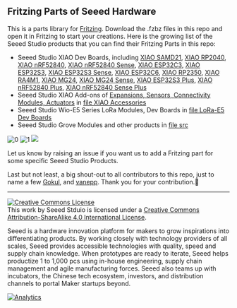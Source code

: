 Fritzing Parts of Seeed Hardware
--------------------------------

This is a parts library for [Fritzing](http://fritzing.org/). Download the .fzbz files in this repo and open it in Fritzing to start your creations. 
Here is the growing list of the Seeed Studio products that you can find their Fritzing Parts in this repo:
- Seeed Studio XIAO Dev Boards, including [XIAO SAMD21](https://www.seeedstudio.com/Seeeduino-XIAO-Arduino-Microcontroller-SAMD21-Cortex-M0+-p-4426.html), [XIAO RP2040](https://www.seeedstudio.com/XIAO-RP2040-v1-0-p-5026.html), [XIAO nRF52840](https://www.seeedstudio.com/Seeed-XIAO-BLE-nRF52840-p-5201.html), [XIAO nRF52840 Sense](https://www.seeedstudio.com/Seeed-XIAO-BLE-Sense-nRF52840-p-5253.html), [XIAO ESP32C3](https://www.seeedstudio.com/Seeed-XIAO-ESP32C3-p-5431.html), [XIAO ESP32S3](https://www.seeedstudio.com/XIAO-ESP32S3-p-5627.html), [XIAO ESP32S3 Sense](https://www.seeedstudio.com/XIAO-ESP32S3-Sense-p-5639.html), [XIAO ESP32C6](https://www.seeedstudio.com/Seeed-Studio-XIAO-ESP32C6-p-5884.html), [XIAO RP2350](https://www.seeedstudio.com/Seeed-XIAO-RP2350-p-5944.html), [XIAO RA4M1](https://www.seeedstudio.com/Seeed-XIAO-RA4M1-p-5943.html), [XIAO MG24](https://www.seeedstudio.com/Seeed-Studio-XIAO-MG24-p-6247.html), [XIAO MG24 Sense](https://www.seeedstudio.com/Seeed-XIAO-MG24-Sense-p-6248.html), [XIAO ESP32S3 Plus](https://www.seeedstudio.com/Seeed-Studio-XIAO-ESP32S3-Plus-p-6361.html), [XIAO nRF52840 Plus](https://www.seeedstudio.com/Seeed-Studio-XIAO-nRF52840-Plus-p-6359.html), [XIAO nRF52840 Sense Plus](https://www.seeedstudio.com/Seeed-Studio-XIAO-nRF52840-Sense-Plus-p-6360.html)
- Seeed Studio XIAO Add-ons of [Expansions, Sensors, Connectivity Modules, Actuators](https://www.seeedstudio.com/xiao-series-page) in [file XIAO Accessories](https://github.com/Seeed-Studio/fritzing_parts/tree/master/XIAO%20Accessories)
- Seeed Studio Wio-E5 Series LoRa Modules, Dev Boards in [file LoRa-E5 Dev Boards](https://github.com/Seeed-Studio/fritzing_parts/tree/master/LoRa-E5%20Dev%20Boards)
- Seeed Studio Grove Modules and other products in [file src](https://github.com/Seeed-Studio/fritzing_parts/tree/master/src)

![0](https://www.seeedstudio.com/blog/wp-content/uploads/2024/07/XIAO-Fritzing-Parts.png)
![1](https://www.seeedstudio.com/blog/wp-content/uploads/2024/07/Fritzing-Parts-for-Seeed-Studio-XIAO-Add-On-Accessories.png)
![](preview.png)

Let us know by raising an issue if you want us to add a Fritzing part for some specific Seeed Studio Products. 

Last but not least, a big shout-out to all contributors to this repo, just to name a few [Gokul](https://github.com/gokuxmaker), and [vanepp](https://github.com/vanepp). Thank you for your contribution.💚

----

<a rel="license" href="http://creativecommons.org/licenses/by-sa/4.0/"><img alt="Creative Commons License" style="border-width:0" src="https://i.creativecommons.org/l/by-sa/4.0/88x31.png" /></a><br />This work by <span xmlns:cc="http://creativecommons.org/ns#" property="cc:attributionName">Seeed Stduio</span> is licensed under a <a rel="license" href="http://creativecommons.org/licenses/by-sa/4.0/">Creative Commons Attribution-ShareAlike 4.0 International License</a>.

Seeed is a hardware innovation platform for makers to grow inspirations into differentiating products. By working closely with technology providers of all scales, Seeed provides accessible technologies with quality, speed and supply chain knowledge. When prototypes are ready to iterate, Seeed helps productize 1 to 1,000 pcs using in-house engineering, supply chain management and agile manufacturing forces. Seeed also teams up with incubators, the Chinese tech ecosystem, investors, and distribution channels to portal Maker startups beyond.


[![Analytics](https://ga-beacon.appspot.com/UA-46589105-3/fritzing_parts)](https://github.com/igrigorik/ga-beacon)
